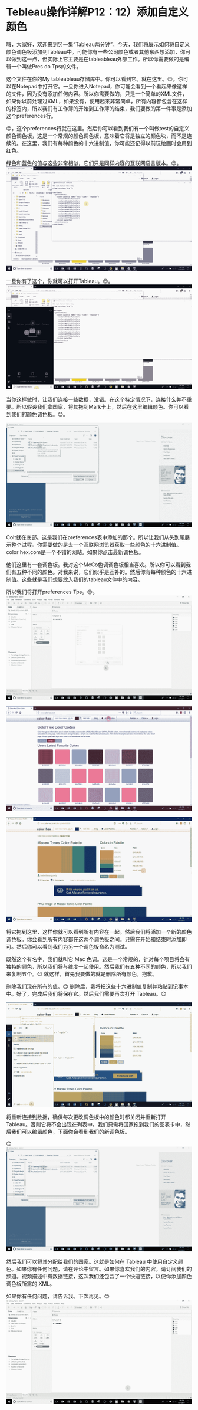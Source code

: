 # Tebleau操作详解P12：12）添加自定义颜色 

嗨，大家好，欢迎来到另一集“Tableau两分钟”。今天，我们将展示如何将自定义颜色调色板添加到Tableau中。可能你有一些公司颜色或者其他东西想添加，你可以做到这一点，但实际上它主要是在tableableau外部工作。所以你需要做的是编辑一个叫做Pres do Tps的文件。

这个文件在你的My tableableau存储库中。你可以看到它。就在这里。😊。你可以在Notepad中打开它。一旦你进入Notepad，你可能会看到一个看起来像这样的文件，因为没有添加任何内容。所以你需要做的，只是一个简单的XML文件，如果你以前处理过XML，如果没有，使用起来非常简单，所有内容都包含在这样的标签内，所以我们有工作簿的开始到工作簿的结束，我们要做的第一件事是添加这个preferences行。

😊，这个preferences行就在这里。然后你可以看到我们有一个叫做test的自定义颜色调色板，这是一个常规的颜色调色板，意味着它将是独立的颜色块，而不是连续的。在这里，我们有每种颜色的十六进制值，你可能还记得以前玩绘画时会用到红色。

绿色和蓝色的值与这些非常相似，它们只是同样内容的互联网语言版本。😊。![](img/a75b515a90694e4ca69dcd908cf6e991_1.png)

一旦你有了这个，你就可以打开Tableau。😊。![](img/a75b515a90694e4ca69dcd908cf6e991_3.png)

当你这样做时，让我们连接一些数据，没错。在这个特定情况下，连接什么并不重要。所以假设我们拿国家，将其拖到Mark卡上，然后在这里编辑颜色。你可以看到我们的颜色调色板。😊。

![](img/a75b515a90694e4ca69dcd908cf6e991_5.png)

Colt就在底部。这是我们在preferences表中添加的那个。所以让我们从头到尾展示整个过程。你需要做的是去一个互联网浏览器获取一些颜色的十六进制值。color hex.com是一个不错的网站。如果你点击最新调色板。

他们这里有一套调色板。我对这个McCo色调调色板相当喜欢。所以你可以看到我们有五种不同的颜色。对我来说，它们似乎是互补的。然后你有每种颜色的十六进制值。这些就是我们想要放入我们的tableau文件中的内容。

所以我们将打开preferences Tps。😊。![](img/a75b515a90694e4ca69dcd908cf6e991_7.png)

![](img/a75b515a90694e4ca69dcd908cf6e991_8.png)

![](img/a75b515a90694e4ca69dcd908cf6e991_9.png)

将它拖到这里，这样你就可以看到所有内容在一起。然后我们将添加一个新的颜色调色板。你会看到所有内容都在这两个调色板之间。只需在开始和结束时添加即可。然后你可以看到我们为另一个调色板命名为测试。

既然这个有名字，我们就叫它 Mac 色调。这是一个常规的，针对每个项目将会有独特的颜色，所以我们将与维度一起使用。然后我们有五种不同的颜色，所以我们来复制五个。😊 就这样，首先我要做的就是删除所有颜色，抱歉。

删除我们现在所有的值。😊 删除后，我将把这些十六进制值复制并粘贴到记事本中。好了，完成后我们将保存它。然后我们需要再次打开 Tableau。😊

![](img/a75b515a90694e4ca69dcd908cf6e991_11.png)

将重新连接到数据，确保每次更改调色板中的颜色时都关闭并重新打开 Tableau。否则它将不会出现在列表中。我们只需将国家拖到我们的图表卡中，然后我们可以编辑颜色，下面你会看到我们的新调色板。

😊 ![](img/a75b515a90694e4ca69dcd908cf6e991_13.png)

然后我们可以将其分配给我们的国家。这就是如何在 Tableau 中使用自定义颜色。如果你有任何问题，请在评论中留言。如果你喜欢我们的内容，请订阅我们的频道。视频描述中有数据链接，这次我们还包含了一个快速链接，以便你添加颜色调色板所需的 XML。

如果你有任何问题，请告诉我。下次再见。😊 ![](img/a75b515a90694e4ca69dcd908cf6e991_15.png)
